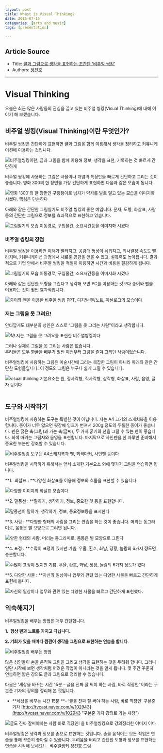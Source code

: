 ```yaml
---
layout: post
title: Whast is Visual Thinking?
date: 2015-07-15
categories: [arts and music]
tags: [presentation]

---
```


## Article Source
* Title: [글과 그림으로 생각을 표현하는 초간단 '비주얼 씽킹'](http://social.lge.co.kr/view/opinions/visual_thinking/)
* Authors: [정진호](/metapresso/mypage/21?PHPSESSID=0038ff7a1ceda990413905d985fcacb1 "정진호님의 페이지로 이동합니다")


---

# Visual Thinking

오늘은 최근 많은 사람들의 관심을 끌고 있는 비주얼 씽킹(Visual
Thinking)에 대해 이야기 해 보겠습니다.

## 비주얼 씽킹(Visual Thinking)이란 무엇인가?

비주얼 씽킹은 간단하게 표현하면 글과 그림을 함께 이용해서 생각을
정리하고 커뮤니케이션에 이용하는 것입니다.

![비주얼씽킹이란, 글과 그림을 함께 이용해 정보, 생각을 표현, 기록하는 것
빠르게
간단하게](http://social.lge.co.kr/wp-content/uploads/2013/12/비주얼씽킹-1.jpg "비주얼씽킹이란, 글과 그림을 함께 이용해 정보, 생각을 표현, 기록하는 것 빠르게 간단하게")

비주얼 씽킹에 사용하는 그림은 사물이나 개념의 특징만을 빠르게 간단하고
그리는 것이 좋습니다. 영화 300의 한 장면을 가장 간단하게 표현하면 다음과
같은 모습이 됩니다.

![영화 '300'의 한 장면인 구렁텅이로 남자가 약자를 발로 밀고 있는 모습을
이미지화 시켰다. 핵심은
단순하다](http://social.lge.co.kr/wp-content/uploads/2013/12/31.jpg "영화 '300'의 한 장면인 구렁텅이로 남자가 약자를 발로 밀고 있는 모습을 이미지화 시켰다. 핵심은 단순하다")

아래와 같은 간단한 그림일기도 비주얼 씽킹의 좋은 예입니다. 문자, 도형,
화살표, 사람 등의 간단한 그림으로 정보를 효과적으로 표현하고 있습니다.

![그림일기의 모습 이동경로, 구입물건, 소요시간등을 이미지화
시켰다](http://social.lge.co.kr/wp-content/uploads/2013/12/41.jpg "그림일기의 모습 이동경로, 구입물건, 소요시간등을 이미지화 시켰다")

### 비주얼 씽킹의 장점

비주얼 씽킹을 이용하면 이해가 빨라지고, 공감대 형성이 쉬워지고, 의사결정
속도도 빨라지며, 커뮤니케이션 과정에서 새로운 영감을 얻을 수 있고,
설득력도 높아집니다. 결과적으로 기업 안에서 비주얼 씽킹을 적절히
이용하면 시간과 비용을 절감하게 됩니다.

![그림일기의 모습 이동경로, 구입물건, 소요시간등을 이미지화
시켰다](http://social.lge.co.kr/wp-content/uploads/2013/12/61.jpg "Visual Thinking의 장점 아하! 공감대형성, 의사결정속도 아이디어 등을 손쉽게 이해할 수잇다")

아래와 같은 간단한 도형을 그린다고 생각해 보면 PC를 이용하는 것보다
종이와 펜을 이용하는 것이 훨씬 효과적입니다.

![종이와 펜을 이용한 비주얼 씽킹 PPT, 디지털 펜/노트, 아날로그의
모습이다](http://social.lge.co.kr/wp-content/uploads/2013/12/51.jpg "종이와 펜을 이용한 비주얼 씽킹 PPT, 디지털 펜/노트, 아날로그의 모습이다")

### 저는 그림을 못 그려요!

안타깝게도 대부분의 성인은 스스로 “그림을 못 그리는 사람”이라고
생각합니다.

![헉! 저는 그림을 못 그려요를 표현한
비주얼씽킹이다](http://social.lge.co.kr/wp-content/uploads/2013/12/71.jpg "헉! 저는 그림을 못 그려요를 표현한 비주얼씽킹이다")

그러나 실제로 그림을 못 그리는 사람은 없습니다.\
 우리들은 모두 한글을 배우기 훨씬 이전부터 그림을 즐겨 그리던
사람이었습니다.

비주얼씽킹에 사용하는 그림은 미술시간에 그리는 복잡한 그림이 아니라
아래와 같은 간단한 도형들입니다. 이 정도의 그림은 누구나 쉽게 그릴 수
있습니다.

![visual thinking 기본요소는 원, 정사각형, 직사각형, 삼각형, 화살표,
사람, 음영, 글자
등이다](http://social.lge.co.kr/wp-content/uploads/2013/12/81.jpg "visual thinking 기본요소는 원, 정사각형, 직사각형, 삼각형, 화살표, 사람, 음영, 글자 등이다") 

## 도구와 시작하기

비주얼씽킹에 사용하는 도구는 특별한 것이 아닙니다. 저는 A4 크기의
스케치북을 이용합니다. 종이가 너무 얇으면 뒷장에 잉크가 번져서 200g
정도의 두툼한 종이가 좋습니다. 펜은 굵은 촉(그림)과 가는 촉(글씨), 두
가지 굵기의 선을 그릴 수 있는 펜이 좋습니다. 회색 마커는 그림자와 음영을
표현합니다. 마지막으로 사인펜을 한 자루만 준비해서 중요한 부분만 강조할
수 있습니다.

![비주얼씽킹 도구는 A4스케치북과 펜, 회색마커, 사인펜
등이다](http://social.lge.co.kr/wp-content/uploads/2013/12/91.jpg "비주얼씽킹 도구는 A4스케치북과 펜, 회색마커, 사인펜 등이다")

비주얼씽킹을 시작하기 위해서는 앞서 소개한 기본요소 외에 몇가지 그림을
연습하면 됩니다.

**1.  화살표 : **다양한 화살표를 이용해 정보의 흐름을 표현할 수
있습니다.

![다양한 이미지의 화살표
모습이다](http://social.lge.co.kr/wp-content/uploads/2013/12/101.jpg "다양한 이미지의 화살표 모습이다")

**2. 말풍선 : **말하기, 생각하기, 정보, 중요한 것 등을 표현합니다.

![말풍선이 말하기, 생각하기, 정보, 중요정보등을
표시한다](http://social.lge.co.kr/wp-content/uploads/2013/12/111.jpg "말풍선이 말하기, 생각하기, 정보, 중요정보등을 표시한다")

**3. 사람 : **다양한 형태의 사람을 그리는 연습을 하는 것이
좋습니다. 머리는 동그라미로, 몸통은 별 모양으로 그리면 됩니다.

![양한 형태의 사람. 머리는 동그라미로, 몸통은 별 모양으로
그린다](http://social.lge.co.kr/wp-content/uploads/2013/12/121.jpg "양한 형태의 사람. 머리는 동그라미로, 몸통은 별 모양으로 그린다")

**4. 표정 : **수많이 표정이 있지만 기쁨, 우울, 환호, 화남, 당황,
놀람의 6가지 정도면 충분합니다. 

![수많이 표정이 있지만 기쁨, 우울, 환호, 화남, 당황, 놀람의 6가지 정도가
있다](http://social.lge.co.kr/wp-content/uploads/2013/12/131.jpg "수많이 표정이 있지만 기쁨, 우울, 환호, 화남, 당황, 놀람의 6가지 정도가 있다")

**5. 다양한 사물 : **자신의 일상이나 업무와 관련 있는 다양한 사물을
빠르고 간단하게 표현해 봅니다.

![자신의 일상이나 업무와 관련 있는 다양한 사물을 빠르고 간단하게
표현했다.](http://social.lge.co.kr/wp-content/uploads/2013/12/141.jpg "자신의 일상이나 업무와 관련 있는 다양한 사물을 빠르고 간단하게 표현했다.")

## 익숙해지기

비주얼씽킹을 배우는 방법은 매우 간단합니다.

**1.  항상 펜과 노트를 가지고 다닙니다.**

**2. 기회가 있을 때마다 짬짬이 생각을 그림으로 표현하는 연습을 합니다**.

![비주얼씽킹 배우는
방법](http://social.lge.co.kr/wp-content/uploads/2013/12/15-1.jpg "비주얼씽킹 배우는 방법")

많은 성인들이 손을 움직여 그림을 그리고 생각을 표현하는 것을 두려워
합니다. 그러나 일단 시작해 보면 생각처럼 어려운 작업이 아니라는 것을
알게 됩니다. 몇 주간 꾸준히 연습하면 짧은 강의도 글과 그림으로 정리할 수
있습니다.

다음은 ‘세상을 바꾸는 시간 15분 – 글을 진짜 잘 써야 하는
사람, 바로 직장인’ 이라는 구본준 기자의 강의를 정리해 본
것입니다.

-   **세상을 바꾸는 시간 15분 **- ‘글을 진짜 잘 써야 하는 사람, 바로
    직장인’ 구본준 기자
    [http://tvcast.naver.com/v/102943](http://tvcast.naver.com/v/102943 "구본준 기자 강의로 가는 새창")

![글도 진짜 잘써야하는 사람 바로 직장인! 을 비주얼씽킹으로 강의정리한
이미지
이다](http://social.lge.co.kr/wp-content/uploads/2013/12/171.jpg "글도 진짜 잘써야하는 사람 바로 직장인! 을 비주얼씽킹으로 강의정리한 이미지 이다")

비주얼씽킹은 생각과 정보를 손으로 표현하는 것입니다. 손을 움직이는 모든
작업은 연습을 통해 꾸준히 좋아질 수 있습니다. 두려움을 버리고 간단한
도형과 정보를 표현하는 연습을 시작해 보세요! –  비주얼씽커 정진호 드림
